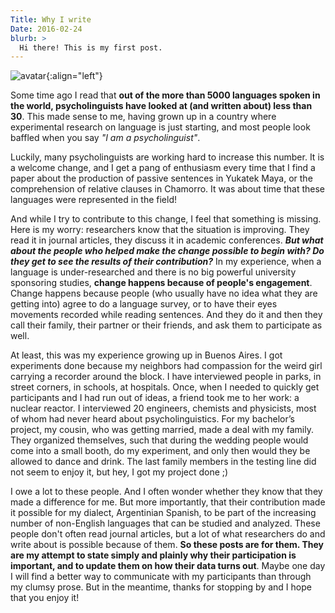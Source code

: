 ```yaml
---
Title: Why I write
Date: 2016-02-24
blurb: >
  Hi there! This is my first post.
---
```


![avatar]({filename}/images/sol_avatar.png){:align="left"}

Some time ago I read that **out of the more than 5000 languages spoken in the world, psycholinguists have looked at (and written about) less than 30**. This made sense to me, having grown up in a country where  experimental research on language is just starting, and most people look baffled when you say *"I am a psycholinguist"*.

Luckily, many psycholinguists are working hard to increase this number. It is a welcome change, and I get a pang of enthusiasm every time that I find a paper about the production of passive sentences in Yukatek Maya, or the comprehension of relative clauses in Chamorro. It was about time that these languages were represented in the field!

And while I try to contribute to this change, I feel that something is missing. Here is my worry: researchers know that the situation is improving. They read it in journal articles, they discuss it in academic conferences. ***But what about the people who helped make the change possible to begin with? Do they get to see the results of their contribution?*** In my experience, when a language is under-researched and there is no big powerful university sponsoring studies, **change happens because of people's engagement**. Change happens because people (who usually have no idea what they are getting into) agree to do a language survey, or to have their eyes movements recorded while reading sentences. And they do it and then they call their family, their partner or their friends, and ask them to participate as well.

At least, this was my experience growing up in Buenos Aires. I got experiments done because my neighbors had compassion for the weird girl carrying a recorder around the block. I have interviewed people in parks, in street corners, in schools, at hospitals. Once, when I needed to quickly get participants and I had run out of ideas, a friend took me to her work: a nuclear reactor. I interviewed 20 engineers, chemists and physicists, most of whom had never heard about psycholinguistics. For my bachelor’s project, my cousin, who was getting married, made a deal with my family. They organized themselves, such that during the wedding people would come into a small booth, do my experiment, and only then would they be allowed to dance and drink. The last family members in the testing line did not seem to enjoy it, but hey, I got my project done ;)

I owe a lot to these people. And I often wonder whether they know that they made a difference for me. But more importantly, that their contribution made it possible for my dialect, Argentinian Spanish, to be part of the increasing number of non-English languages that can be studied and analyzed. These people don't often read journal articles, but a lot of what researchers do and write about is possible because of them.
**So these posts are for them. They are my attempt to state simply and plainly why their participation is important, and to update them on how their data turns out**. Maybe one day I will find a better way to communicate with my participants than through my clumsy prose. But in the meantime, thanks for stopping by and I hope that you enjoy it!           

